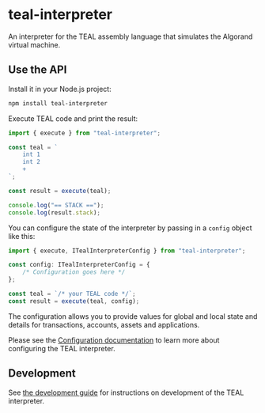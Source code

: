 # teal-interpreter

An interpreter for the TEAL assembly language that simulates the Algorand virtual machine.

## Use the API

Install it in your Node.js project:

```bash
npm install teal-interpreter
```

Execute TEAL code and print the result:

```typescript
import { execute } from "teal-interpreter";

const teal = `
    int 1
    int 2
    +
`;

const result = execute(teal);

console.log("== STACK ==");
console.log(result.stack);
```

You can configure the state of the interpreter by passing in a `config` object like this:

```typescript
import { execute, ITealInterpreterConfig } from "teal-interpreter";

const config: ITealInterpreterConfig = {
    /* Configuration goes here */
};

const teal = `/* your TEAL code */`;
const result = execute(teal, config);
```

The configuration allows you to provide values for global and local state and details for transactions, accounts, assets and applications.

Please see the [Configuration documentation](./docs/configuration.md) to learn more about configuring the TEAL interpreter.

## Development

See [the development guide](docs/DEVELOPMENT.md) for instructions on development of the TEAL interpreter.